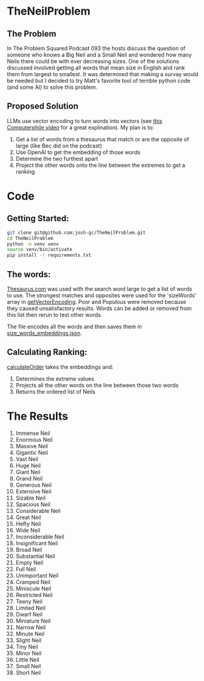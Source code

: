 # TheNeilProblem

## The Problem

In The Problem Squared Podcast 093 the hosts discuss the question of someone who knows a Big Neil and a Small Neil and wondered how many Neils there could be with ever decreasing sizes. One of the solutions discussed involved getting all words that mean size in English and rank them from largest to smallest. It was determined that making a survay would be needed but I decided to try Matt's favorite tool of terrible python code (and some AI) to solve this problem.

## Proposed Solution

LLMs use vector encoding to turn words into vectors (see [this Computerphile video](https://youtu.be/gQddtTdmG_8?si=pmEfaaA_C4TAA_t7) for a great explination). My plan is to:

1. Get a list of words from a thesaurus that match or are the opposite of large (like Bec did on the podcast)
2. Use OpenAI to get the embedding of those words
3. Determine the two furthest apart
4. Project the other words onto the line between the extremes to get a ranking

# Code

## Getting Started:

```bash
git clone git@github.com:josh-gc/TheNeilProblem.git
cd TheNeilProblem
python -m venv venv
source venv/bin/activate
pip install -r requirements.txt
```

## The words:

[Thesaurus.com](https://www.thesaurus.com/browse/large) was used with the search word large to get a list of words to use. The strongest matches and opposites were used for the 'sizeWords' array in [getVectorEncoding](getVectorEncoding.py). Poor and Populous were removed because they caused unsatisfactory results. Words can be added or removed from this list then rerun to test other words.

The file encodes all the words and then saves them in [size_words_embeddings.json](size_words_embeddings.json).

## Calculating Ranking:

[calculateOrder](calculateOrder.py) takes the embeddings and:

1. Determines the extreme values
2. Projects all the other words on the line between those two words
3. Returns the ordered list of Neils

# The Results

1. Immense Neil
2. Enormous Neil
3. Massive Neil
4. Gigantic Neil
5. Vast Neil
6. Huge Neil
7. Giant Neil
8. Grand Neil
9. Generous Neil
10. Extensive Neil
11. Sizable Neil
12. Spacious Neil
13. Considerable Neil
14. Great Neil
15. Hefty Neil
16. Wide Neil
17. Inconsiderable Neil
18. Insignificant Neil
19. Broad Neil
20. Substantial Neil
21. Empty Neil
22. Full Neil
23. Unimportant Neil
24. Cramped Neil
25. Miniscule Neil
26. Restricted Neil
27. Teeny Neil
28. Limited Neil
29. Dwarf Neil
30. Miniature Neil
31. Narrow Neil
32. Minute Neil
33. Slight Neil
34. Tiny Neil
35. Minor Neil
36. Little Neil
37. Small Neil
38. Short Neil
